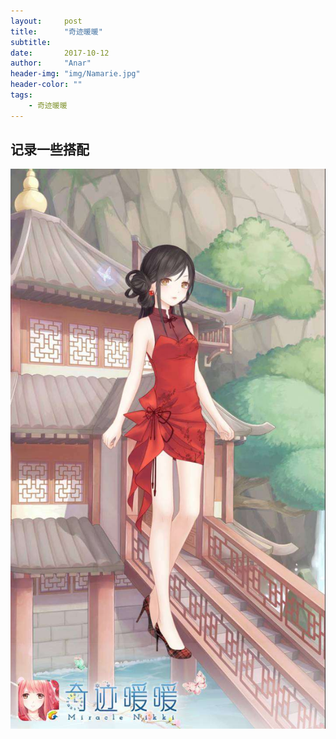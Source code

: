 ```yaml
---
layout:     post
title:      "奇迹暖暖"
subtitle:   
date:       2017-10-12
author:     "Anar"
header-img: "img/Namarie.jpg"
header-color: ""
tags:
    - 奇迹暖暖
---
```

## 记录一些搭配
<img src="/img/nikki/screenshot208.jpg">
